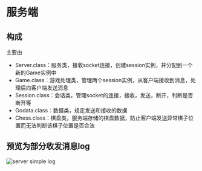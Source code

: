 # 服务端
## 构成
主要由<br>
- Server.class：服务类，接收socket连接，创建session实例，并分配到一个新的Game实例中<br>
- Game.class：游戏处理类，管理两个session实例，从客户端接收到消息，处理后向客户端发送消息<br>
- Session.class：会话类，管理socket的连接，接收，发送，断开，判断是否断开等<br>
- Godata.class：数据类，规定发送和接收的数据<br>
- Chess.class：棋盘类，服务端存储的棋盘数据，防止客户端发送异常棋子位置而无法判断该棋子位置是否合法<br>
## 预览为部分收发消息log
![](https://i.loli.net/2018/07/25/5b5829659464f.png "server simple log")